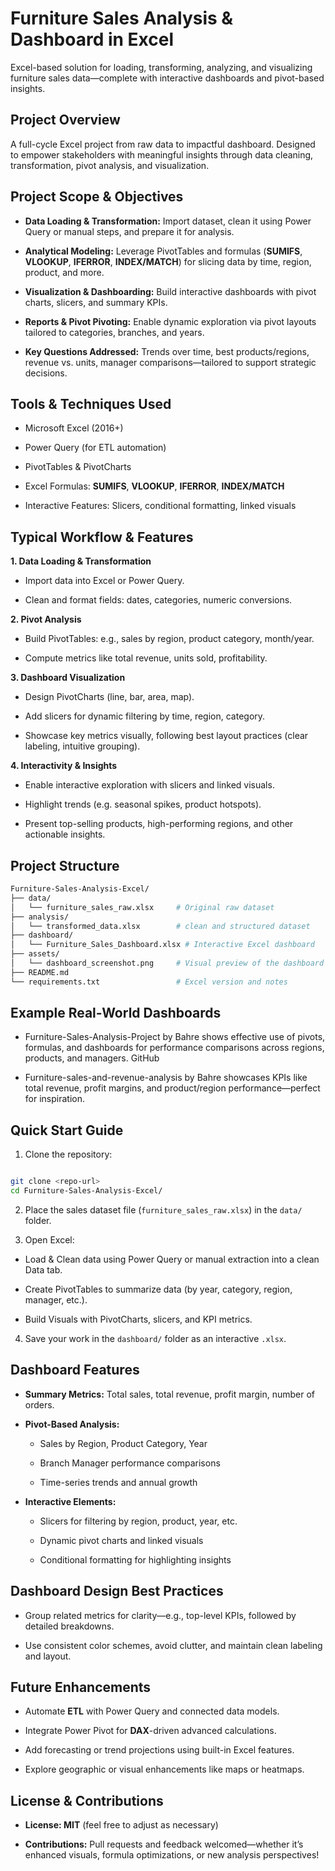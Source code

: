 # Furniture Sales Analysis & Dashboard in Excel
Excel-based solution for loading, transforming, analyzing, and visualizing furniture sales data—complete with interactive dashboards and pivot-based insights.
## Project Overview
A full-cycle Excel project from raw data to impactful dashboard. Designed to empower stakeholders with meaningful insights through data cleaning, transformation, pivot analysis, and visualization.
## Project Scope & Objectives
- **Data Loading & Transformation:** Import dataset, clean it using Power Query or manual steps, and prepare it for analysis.

- **Analytical Modeling:** Leverage PivotTables and formulas (**SUMIFS**, **VLOOKUP**, **IFERROR**, **INDEX/MATCH**) for slicing data by time, region, product, and more.

- **Visualization & Dashboarding:** Build interactive dashboards with pivot charts, slicers, and summary KPIs.

- **Reports & Pivot Pivoting:** Enable dynamic exploration via pivot layouts tailored to categories, branches, and years.

- **Key Questions Addressed:** Trends over time, best products/regions, revenue vs. units, manager comparisons—tailored to support strategic decisions.
## Tools & Techniques Used
- Microsoft Excel (2016+)

- Power Query (for ETL automation)

- PivotTables & PivotCharts

- Excel Formulas: **SUMIFS**, **VLOOKUP**, **IFERROR**, **INDEX/MATCH**

- Interactive Features: Slicers, conditional formatting, linked visuals
## Typical Workflow & Features
**1. Data Loading & Transformation**

   - Import data into Excel or Power Query.

   - Clean and format fields: dates, categories, numeric conversions.

**2. Pivot Analysis**

   - Build PivotTables: e.g., sales by region, product category, month/year.

   - Compute metrics like total revenue, units sold, profitability.

**3. Dashboard Visualization**

   - Design PivotCharts (line, bar, area, map).

   - Add slicers for dynamic filtering by time, region, category.

   - Showcase key metrics visually, following best layout practices (clear labeling, intuitive grouping).

**4. Interactivity & Insights**

   - Enable interactive exploration with slicers and linked visuals.

   - Highlight trends (e.g. seasonal spikes, product hotspots).

   - Present top-selling products, high-performing regions, and other actionable insights.

## Project Structure
``` bash
Furniture-Sales-Analysis-Excel/
├── data/
│   └── furniture_sales_raw.xlsx     # Original raw dataset
├── analysis/
│   └── transformed_data.xlsx        # clean and structured dataset
├── dashboard/
│   └── Furniture_Sales_Dashboard.xlsx # Interactive Excel dashboard
├── assets/
│   └── dashboard_screenshot.png     # Visual preview of the dashboard  and Visual snapshot of the dashboard
├── README.md
└── requirements.txt                 # Excel version and notes
```
## Example Real-World Dashboards
- Furniture-Sales-Analysis-Project by Bahre shows effective use of pivots, formulas, and dashboards for performance comparisons across regions, products, and managers.
GitHub

- Furniture-sales-and-revenue-analysis by Bahre showcases KPIs like total revenue, profit margins, and product/region performance—perfect for inspiration.
## Quick Start Guide
1. Clone the repository:
```bash

git clone <repo-url>
cd Furniture-Sales-Analysis-Excel/
```
2. Place the sales dataset file (`furniture_sales_raw.xlsx`) in the `data/` folder.

3. Open Excel:

  - Load & Clean data using Power Query or manual extraction into a clean Data tab.

  - Create PivotTables to summarize data (by year, category, region, manager, etc.).

  - Build Visuals with PivotCharts, slicers, and KPI metrics.

4. Save your work in the `dashboard/` folder as an interactive `.xlsx`.
## Dashboard Features
- **Summary Metrics:** Total sales, total revenue, profit margin, number of orders.

- **Pivot-Based Analysis:**

   - Sales by Region, Product Category, Year

   - Branch Manager performance comparisons

   - Time-series trends and annual growth

- **Interactive Elements:**

   - Slicers for filtering by region, product, year, etc.

   - Dynamic pivot charts and linked visuals

   - Conditional formatting for highlighting insights
## Dashboard Design Best Practices
- Group related metrics for clarity—e.g., top-level KPIs, followed by detailed breakdowns.

- Use consistent color schemes, avoid clutter, and maintain clean labeling and layout.
## Future Enhancements
- Automate **ETL** with Power Query and connected data models.

- Integrate Power Pivot for **DAX**-driven advanced calculations.

- Add forecasting or trend projections using built-in Excel features.

- Explore geographic or visual enhancements like maps or heatmaps.
## License & Contributions
- **License: MIT** (feel free to adjust as necessary)

- **Contributions:** Pull requests and feedback welcomed—whether it’s enhanced visuals, formula optimizations, or new analysis perspectives!
